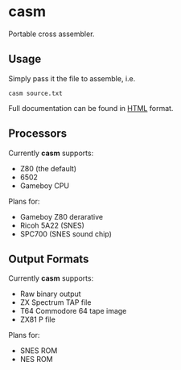 # casm

Portable cross assembler.

## Usage

Simply pass it the file to assemble, i.e.

`casm source.txt`

Full documentation can be found in
<a href="https://rawgit.com/noddybox/casm/master/doc/casm.html">HTML</a> format.

## Processors

Currently **casm** supports:

* Z80 (the default)
* 6502
* Gameboy CPU

Plans for:

* Gameboy Z80 derarative
* Ricoh 5A22 (SNES)
* SPC700 (SNES sound chip)

## Output Formats

Currently **casm** supports:

* Raw binary output
* ZX Spectrum TAP file
* T64 Commodore 64 tape image
* ZX81 P file

Plans for:

* SNES ROM
* NES ROM
